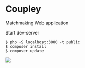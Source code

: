 # Coupley
Matchmaking Web application

Start dev-server 
```
$ php -S localhost:3000 -t public
$ composer install
$ composer update
```
<img src="https://i.imgur.com/81TjNZR.png"/>
